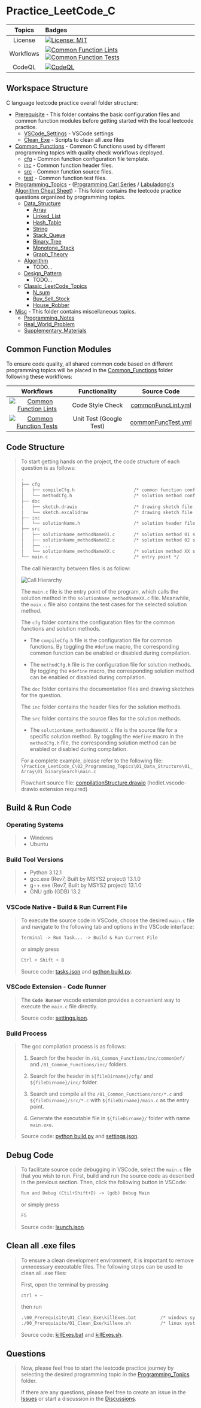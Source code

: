 # Practice_LeetCode_C

| Topics | Badges |
|:-:|:-|
| License | [![License: MIT](https://img.shields.io/badge/License-MIT-yellow.svg)](https://opensource.org/licenses/MIT) |
| Workflows | [![Common Function Lints](https://github.com/ImChong/Practice_LeetCode_C/actions/workflows/commonFuncLint.yml/badge.svg)](https://github.com/ImChong/Practice_LeetCode_C/actions/workflows/commonFuncLint.yml) [![Common Function Tests](https://github.com/ImChong/Practice_LeetCode_C/actions/workflows/commonFuncTest.yml/badge.svg)](https://github.com/ImChong/Practice_LeetCode_C/actions/workflows/commonFuncTest.yml) |
| CodeQL | [![CodeQL](https://github.com/ImChong/Practice_LeetCode_C/actions/workflows/github-code-scanning/codeql/badge.svg)](https://github.com/ImChong/Practice_LeetCode_C/actions/workflows/github-code-scanning/codeql) |

## Workspace Structure

C language leetcode practice overall folder structure:

- [Prerequisite](./00_Prerequisite/) - This folder contains the basic configuration files and common function modules before getting started with the local leetcode practice.
  - [VSCode_Settings](./00_Prerequisite/00_VSCode_Settings/) - VSCode settings
  - [Clean_Exe](./00_Prerequisite/01_Clean_Exe/) - Scripts to clean all .exe files
- [Common_Functions](./01_Common_Functions/) - Common C functions used by different programming topics with quality check workflows deployed.
  - [cfg](./01_Common_Functions/cfg/) - Common function configuration file template.
  - [inc](./01_Common_Functions/inc/) - Common function header files.
  - [src](./01_Common_Functions/src/) - Common function source files.
  - [test](./01_Common_Functions/test/) - Common function test files.
- [Programming_Topics](./02_Programming_Topics/) - ([Programming Carl Series](https://programmercarl.com/) / [Labuladong's Algorithm Cheat Sheet](https://labuladong.github.io/algo/home/)) - This folder contains the leetcode practice questions organized by programming topics.
  - [Data_Structure](./02_Programming_Topics/01_Data_Structure/)
    - [Array](./02_Programming_Topics/01_Data_Structure/01_Array/)
    - [Linked_List](./02_Programming_Topics/01_Data_Structure/02_Linked_List/)
    - [Hash_Table](./02_Programming_Topics/01_Data_Structure/03_Hash_Table/)
    - [String](./02_Programming_Topics/01_Data_Structure/04_String/)
    - [Stack_Queue](./02_Programming_Topics/01_Data_Structure/05_Stack_Queue/)
    - [Binary_Tree](./02_Programming_Topics/01_Data_Structure/06_Binary_Tree/)
    - [Monotone_Stack](./02_Programming_Topics/01_Data_Structure/07_Monotone_Stack/)
    - [Graph_Theory](./02_Programming_Topics/01_Data_Structure/08_Graph_Theory/)
  - [Algorithm](./02_Programming_Topics/02_Algorithm/)
    - TODO...
  - [Design_Pattern](./02_Programming_Topics/03_Design_Pattern/)
    - TODO...
  - [Classic_LeetCode_Topics](./02_Programming_Topics/04_Classic_LeetCode_Topics/)
    - [N_sum](./02_Programming_Topics/04_Classic_LeetCode_Topics/01_N_sum/)
    - [Buy_Sell_Stock](./02_Programming_Topics/04_Classic_LeetCode_Topics/02_Buy_Sell_Stock/)
    - [House_Robber](./02_Programming_Topics/04_Classic_LeetCode_Topics/03_House_Robber/)
- [Misc](./03_Misc/) - This folder contains miscellaneous topics.
  - [Programming_Notes](./03_Misc/00_Programming_Notes/)
  - [Real_World_Problem](./03_Misc/01_Real_World_Problems/)
  - [Supplementary_Materials](./03_Misc/02_Supplementary_Materials/)

## Common Function Modules

To ensure code quality, all shared common code based on different programming topics will be placed in the [Common_Functions](./01_Common_Functions/) folder following these workflows:

| Workflows | Functionality | Source Code |
|:-:|:-:|:-:|
| [![Common Function Lints](https://github.com/ImChong/Practice_LeetCode_C/actions/workflows/commonFuncLint.yml/badge.svg)](https://github.com/ImChong/Practice_LeetCode_C/actions/workflows/commonFuncLint.yml) | Code Style Check |  [commonFuncLint.yml](.github/workflows/commonFuncLint.yml) |
| [![Common Function Tests](https://github.com/ImChong/Practice_LeetCode_C/actions/workflows/commonFuncTest.yml/badge.svg)](https://github.com/ImChong/Practice_LeetCode_C/actions/workflows/commonFuncTest.yml) | Unit Test (Google Test) | [commonFuncTest.yml](.github/workflows/commonFuncTest.yml) |

## Code Structure

> To start getting hands on the project, the code structure of each question is as follows:
>
> ```txt
> .
> ├── cfg
> │   ├── compileCfg.h                      /* common function configuration file */
> │   └── methodCfg.h                       /* solution method configuration file */
> ├── doc
> │   ├── sketch.drawio                     /* drawing sketch file */
> │   └── sketch.excalidraw                 /* drawing sketch file */
> ├── inc
> │   └── solutionName.h                    /* solution header file */
> ├── src
> │   ├── solutionName_methodName01.c       /* solution method 01 source file */
> │   ├── solutionName_methodName02.c       /* solution method 02 source file */
> │   ├── ...
> │   └── solutionName_methodNameXX.c       /* solution method XX source file */
> └── main.c                                /* entry point */
> ```
>
> The call hierarchy between files is as follow:
>
> ![Call Hierarchy](./03_Misc/02_Supplementary_Materials/callHierarchy.png)
>
> The `main.c` file is the entry point of the program, which calls the solution method in the `solutionName_methodNameXX.c` file. Meanwhile, the `main.c` file also contains the test cases for the selected solution method.
>
> The `cfg` folder contains the configuration files for the common functions and solution methods.
>
> - The `compileCfg.h` file is the configuration file for common functions. By toggling the `#define` macro, the corresponding common function can be enabled or disabled during compilation.
>
> - The `methodCfg.h` file is the configuration file for solution methods. By toggling the `#define` macro, the corresponding solution method can be enabled or disabled during compilation.
>
> The `doc` folder contains the documentation files and drawing sketches for the question.
>
> The `inc` folder contains the header files for the solution methods.
>
> The `src` folder contains the source files for the solution methods.
>
> - The `solutionName_methodNameXX.c` file is the source file for a specific solution method. By toggling the `#define` macro in the `methodCfg.h` file, the corresponding solution method can be enabled or disabled during compilation.
>
> For a complete example, please refer to the following file: `\Practice_LeetCode_C\02_Programming_Topics\01_Data_Structure\01_Array\01_binarySearch\main.c`
>
> Flowchart source file: [compilationStructure.drawio](./03_Misc/02_Supplementary_Materials/compilationStructure.drawio) (hediet.vscode-drawio extension required)

## Build & Run Code

### Operating Systems

> - Windows
> - Ubuntu

### Build Tool Versions

> - Python 3.12.1
> - gcc.exe (Rev7, Built by MSYS2 project) 13.1.0
> - g++.exe (Rev7, Built by MSYS2 project) 13.1.0
> - GNU gdb (GDB) 13.2

### VSCode Native - Build & Run Current File

> To execute the source code in VSCode, choose the desired `main.c` file and navigate to the following tab and options in the VSCode interface:
>
> ```txt
> Terminal -> Run Task... -> Build & Run Current File
> ```
>
> or simply press
>
> ```txt
> Ctrl + Shift + B
> ```
>
> Source code: [tasks.json](.vscode/tasks.json) and [python build.py](.vscode/build.py).

### VSCode Extension - Code Runner

> The **`Code Runner`** vscode extension provides a convenient way to execute the `main.c` file directly.
>
> Source code: [settings.json](.vscode/settings.json).

### Build Process

> The gcc compilation process is as follows:
>
> 1. Search for the header in `/01_Common_Functions/inc/commonDef/` and `/01_Common_Functions/inc/` folders.
>
> 2. Search for the header in `${fileDirname}/cfg/` and `${fileDirname}/inc/` folder.
>
> 3. Search and compile all the `/01_Common_Functions/src/*.c` and `${fileDirname}/src/*.c` with `${fileDirname}/main.c` as the entry point.
>
> 4. Generate the executable file in `${fileDirname}/` folder with name `main.exe`.
>
> Source code: [python build.py](.vscode/build.py) and [settings.json](.vscode/settings.json).

## Debug Code

> To facilitate source code debugging in VSCode, select the `main.c` file that you wish to run.
> First, build and run the source code as described in the previous section.
> Then, click the following button in VSCode:
>
> ```txt
> Run and Debug (Ctil+Shift+D) -> (gdb) Debug Main
> ```
>
> or simply press
>
> ```txt
> F5
> ```
>
> Source code: [launch.json](.vscode/launch.json).

## Clean all .exe files

> To ensure a clean development environment, it is important to remove unnecessary executable files.
> The following steps can be used to clean all .exe files:
>
> First, open the terminal by pressing
>
> ```txt
> ctrl + ~
> ```
>
> then run
>
> ```txt
> .\00_Prerequisite\01_Clean_Exe\killExes.bat         /* windows system */
> ./00_Prerequisite/01_Clean_Exe/killexe.sh           /* linux system */
> ```
>
> Source code: [killExes.bat](./00_Prerequisite/01_Clean_Exe/killExes.bat) and [killExes.sh](./00_Prerequisite/01_Clean_Exe/killExes.sh).

## Questions

> Now, please feel free to start the leetcode practice journey by selecting the desired programming topic in the [Programming_Topics](./02_Programming_Topics/) folder.
>
> If there are any questions, please feel free to create an issue in the [Issues](https://github.com/ImChong/Practice_LeetCode_C/issues) or start a discussion in the [Discussions](https://github.com/ImChong/Practice_LeetCode_C/discussions).
